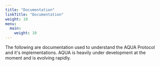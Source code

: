 ```yaml
---
title: "Documentation"
linkTitle: "Documentation"
weight: 10
menu:
  main:
    weight: 10
---
```


The following are documentation used to understand the AQUA Protocol and it's
implementations. AQUA is heavily under development at the moment and is evolving
rapidly.
